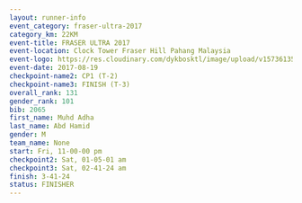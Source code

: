 ```yaml
---
layout: runner-info 
event_category: fraser-ultra-2017 
category_km: 22KM 
event-title: FRASER ULTRA 2017 
event-location: Clock Tower Fraser Hill Pahang Malaysia 
event-logo: https://res.cloudinary.com/dykbosktl/image/upload/v1573613535/Logo/logo_mfst7w.jpg 
event-date: 2017-08-19 
checkpoint-name2: CP1 (T-2) 
checkpoint-name3: FINISH (T-3) 
overall_rank: 131
gender_rank: 101
bib: 2065
first_name: Muhd Adha
last_name: Abd Hamid
gender: M
team_name: None
start: Fri, 11-00-00 pm
checkpoint2: Sat, 01-05-01 am
checkpoint3: Sat, 02-41-24 am
finish: 3-41-24
status: FINISHER
---
```

